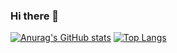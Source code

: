 ### Hi there 👋

<!--
**Amo-zwk/Amo-zwk** is a ✨ _special_ ✨ repository because its `README.md` (this file) appears on your GitHub profile.

Here are some ideas to get you started:

- 🔭 I’m currently working on ...
- 🌱 I’m currently learning ...
- 👯 I’m looking to collaborate on ...
- 🤔 I’m looking for help with ...
- 💬 Ask me about ...
- 📫 How to reach me: ...
- 😄 Pronouns: ...
- ⚡ Fun fact: ...
-->

[![Anurag's GitHub stats](https://github-readme-stats.vercel.app/api?username=Amo-zwk&count_private=true&show_icons=true&theme=gruvbox_light)](https://github.com/anuraghazra/github-readme-stats)
[![Top Langs](https://github-readme-stats.vercel.app/api/top-langs/?username=Amo-zwk&layout=compact)](https://github.com/anuraghazra/github-readme-stats)
